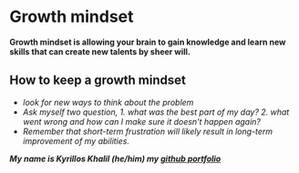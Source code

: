 # Growth mindset
**Growth mindset is allowing your brain to gain knowledge and learn new skills that can create new talents by sheer will.**
## How to keep a growth mindset
- *look for new ways to think about the problem*
- *Ask myself two question, 1. what was the best part of my day? 2. what went wrong and how can I make sure it doesn't happen again?*
- *Remember that short-term frustration will likely result in long-term improvement of my abilities.*

***My name is Kyrillos Khalil (he/him) my [github portfolio](https://github.com/kerok2991)***
